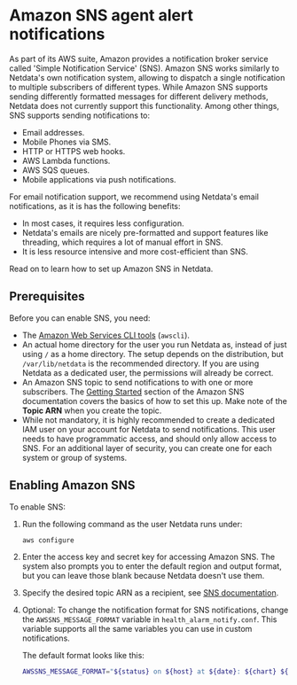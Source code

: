 <!--
title: "Amazon SNS agent alert notifications"
sidebar_label: "Amazon SNS"
description: "hello"
custom_edit_url: "https://github.com/netdata/netdata/edit/master/health/notifications/awssns/README.md"
learn_status: "Published"
learn_topic_type: "Tasks"
learn_rel_path: "Integrations/Notify/Agent alert notifications"
learn_autogeneration_metadata: "{'part_of_cloud': False, 'part_of_agent': True}"
-->

# Amazon SNS agent alert notifications

As part of its AWS suite, Amazon provides a notification broker service called 'Simple Notification Service' (SNS). Amazon SNS works similarly to Netdata's own notification system, allowing to dispatch a single notification to multiple subscribers of different types. While Amazon SNS supports sending differently formatted messages for different delivery methods, Netdata does not currently support this functionality.
Among other things, SNS supports sending notifications to:

-   Email addresses.
-   Mobile Phones via SMS.
-   HTTP or HTTPS web hooks.
-   AWS Lambda functions.
-   AWS SQS queues.
-   Mobile applications via push notifications.

For email notification support, we recommend using Netdata's email notifications, as it is has the following benefits:

- In most cases, it requires less configuration.
- Netdata's emails are nicely pre-formatted and support features like threading, which requires a lot of manual effort in SNS.
- It is less resource intensive and more cost-efficient than SNS. 

Read on to learn how to set up Amazon SNS in Netdata.

## Prerequisites

Before you can enable SNS, you need:

-   The [Amazon Web Services CLI tools](https://docs.aws.amazon.com/cli/latest/userguide/getting-started-install.html) (`awscli`).
-   An actual home directory for the user you run Netdata as, instead of just using `/` as a home directory. The setup depends on the distribution, but `/var/lib/netdata` is the recommended directory. If you are using Netdata as a dedicated user, the permissions will already be correct.
-   An Amazon SNS topic to send notifications to with one or more subscribers. The [Getting Started](https://docs.aws.amazon.com/sns/latest/dg/sns-getting-started.html) section of the Amazon SNS documentation covers the basics of how to set this up. Make note of the **Topic ARN** when you create the topic.
-   While not mandatory, it is highly recommended to create a dedicated IAM user on your account for Netdata to send notifications. This user needs to have programmatic access, and should only allow access to SNS. For an additional layer of security, you can create one for each system or group of systems.

## Enabling Amazon SNS

To enable SNS:
1. Run the following command as the user Netdata runs under:
   ```
   aws configure
   ```
2. Enter the access key and secret key for accessing Amazon SNS. The system also prompts you to enter the default region and output format, but you can leave those blank because Netdata doesn't use them.

3. Specify the desired topic ARN as a recipient, see [SNS documentation](https://docs.aws.amazon.com/AmazonCloudWatch/latest/monitoring/US_SetupSNS.html#set-up-sns-topic-cli).
4. Optional: To change the notification format for SNS notifications, change the `AWSSNS_MESSAGE_FORMAT` variable in `health_alarm_notify.conf`. 
This variable supports all the same variables you can use in custom notifications.

   The default format looks like this: 
   ```bash
   AWSSNS_MESSAGE_FORMAT="${status} on ${host} at ${date}: ${chart} ${value_string}"
   ```
   
